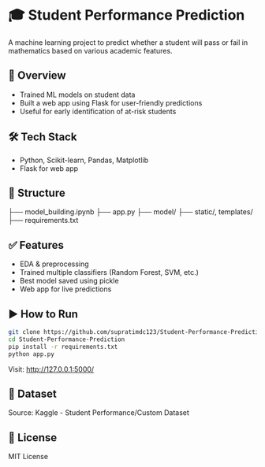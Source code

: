 # 🎓 Student Performance Prediction

A machine learning project to predict whether a student will pass or fail in mathematics based on various academic features.

## 🚀 Overview

- Trained ML models on student data
- Built a web app using Flask for user-friendly predictions
- Useful for early identification of at-risk students

## 🛠️ Tech Stack

- Python, Scikit-learn, Pandas, Matplotlib
- Flask for web app

## 📁 Structure

├── model_building.ipynb 
├── app.py
├── model/
├── static/, templates/
├── requirements.txt


## ✅ Features

- EDA & preprocessing
- Trained multiple classifiers (Random Forest, SVM, etc.)
- Best model saved using pickle
- Web app for live predictions

## ▶️ How to Run

```bash
git clone https://github.com/supratimdc123/Student-Performance-Prediction
cd Student-Performance-Prediction
pip install -r requirements.txt
python app.py
```
Visit: http://127.0.0.1:5000/


## 📌 Dataset
Source: Kaggle - Student Performance/Custom Dataset

## 📄 License
MIT License


